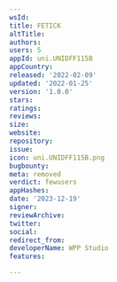 ```yaml
---
wsId: 
title: FETICK
altTitle: 
authors: 
users: 5
appId: uni.UNIDFF115B
appCountry: 
released: '2022-02-09'
updated: '2022-01-25'
version: '1.0.0'
stars: 
ratings: 
reviews: 
size: 
website: 
repository: 
issue: 
icon: uni.UNIDFF115B.png
bugbounty: 
meta: removed
verdict: fewusers
appHashes: 
date: '2023-12-19'
signer: 
reviewArchive: 
twitter: 
social: 
redirect_from: 
developerName: WPP Studio
features: 

---
```


